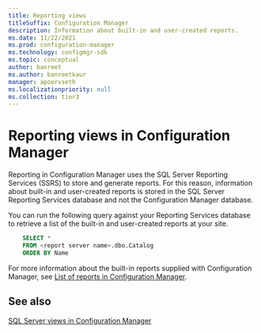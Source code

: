 ```yaml
---
title: Reporting views
titleSuffix: Configuration Manager
description: Information about built-in and user-created reports.
ms.date: 11/22/2021
ms.prod: configuration-manager
ms.technology: configmgr-sdk
ms.topic: conceptual
author: banreet
ms.author: banreetkaur
manager: apoorvseth
ms.localizationpriority: null
ms.collection: tier3
---
```


# Reporting views in Configuration Manager

Reporting in Configuration Manager uses the SQL Server Reporting Services (SSRS) to store and generate reports. For this reason, information about built-in and user-created reports is stored in the SQL Server Reporting Services database and not the Configuration Manager database.

You can run the following query against your Reporting Services database to retrieve a list of the built-in and user-created reports at your site.

```sql
    SELECT *
    FROM <report server name>.dbo.Catalog
    ORDER BY Name
```

For more information about the built-in reports supplied with Configuration Manager, see [List of reports in Configuration Manager](../../../../core/servers/manage/list-of-reports.md).

## See also

[SQL Server views in Configuration Manager](sql-server-views-configuration-manager.md)  
